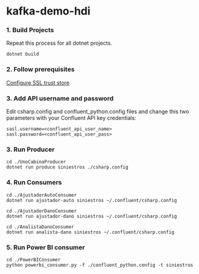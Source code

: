 # kafka-demo-hdi

### 1. Build Projects

Repeat this process for all dotnet projects.

```
dotnet build
```

### 2. Follow prerequisites 

[Configure SSL trust store](https://docs.confluent.io/platform/current/tutorials/examples/clients/docs/csharp.html#client)

### 3. Add API username and password

Edit csharp.config and confluent_python.config files and change this two parameters with your Confluent API key credentials:

```
sasl.username=<confluent_api_user_name>
sasl.password=<confluent_api_user_pass>
```

### 3. Run Producer

```
cd ./UnoCabinaProducer
dotnet run produce siniestros ./csharp.config
```

### 4. Run Consumers

```
cd ./AjustadorAutoConsumer
dotnet run ajustador-auto siniestros ~/.confluent/csharp.config
```

```
cd ./AjustadorDanoConsumer
dotnet run ajustador-dano siniestros ~/.confluent/csharp.config
```

```
cd ./AnalistaDanoConsumer
dotnet run analista-dano siniestros ~/.confluent/csharp.config
```

### 5. Run Power BI consumer

```
cd ./PowerBIConsumer
python powerbi_consumer.py -f ./confluent_python.config -t siniestros
```